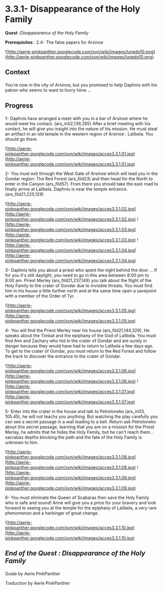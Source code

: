 # 3.3.1- Disappearance of the Holy Family #


<p><b>Quest</b> :<em>Disappearance of the Holy Family</em> </p>
<p><b>Prerequisites</b> : 2.4- The false papers for Arsinoe</p>

![http://aerie-pinkpanther.googlecode.com/svn/wiki/images/lunedo10.png](http://aerie-pinkpanther.googlecode.com/svn/wiki/images/lunedo10.png)

## <p><span>Context</span></p> ##

You're now in the city of Arsinoe, but you promised to help Daphnis with his patron who seems to want to hurry hime ...

## <p>Progress</p> ##

1- Daphnis have arranged a meet with you in a bar of Arsinoe where he would meet his contact. (ars\_in02,139,285) After a brief meeting with his contact, he will give you insight into the nature of his mission. He must steal an artifact in an old temple in the western region of Arsinoe : Lalibela. You should go there.

![http://aerie-pinkpanther.googlecode.com/svn/wiki/images/acces3.3.1.01.jpg](http://aerie-pinkpanther.googlecode.com/svn/wiki/images/acces3.3.1.01.jpg)


2- You must exit through the West Gate of Arsinoe which will lead you in the Gondar region: The Red Forest (ars\_fild23) and then head for the North to enter in the Canyon (ars\_fild57). From there you should take the east road to finally arrive at Lalibela. Daphnis is near the temple entrance. (ars\_fild21,225,129)

![http://aerie-pinkpanther.googlecode.com/svn/wiki/images/acces3.3.1.02.jpg](http://aerie-pinkpanther.googlecode.com/svn/wiki/images/acces3.3.1.02.jpg)
![http://aerie-pinkpanther.googlecode.com/svn/wiki/images/acces3.3.1.03.jpg](http://aerie-pinkpanther.googlecode.com/svn/wiki/images/acces3.3.1.03.jpg)
![http://aerie-pinkpanther.googlecode.com/svn/wiki/images/acces3.3.1.04.jpg](http://aerie-pinkpanther.googlecode.com/svn/wiki/images/acces3.3.1.04.jpg)

3- Daphnis tells you about a priest who spent the night behind the door ... If for you it's still daylight, you need to go in this area between 8:00 pm to 8:00 am. Priest Merley (ars\_fild21,237,149) you talk about the flight of the Holy Family to the crater of Gondar due to invisible threats. You must find him in his house a little further north and at the same time open a savepoint with a member of the Order of Tyr.

![http://aerie-pinkpanther.googlecode.com/svn/wiki/images/acces3.3.1.05.jpg](http://aerie-pinkpanther.googlecode.com/svn/wiki/images/acces3.3.1.05.jpg)

4- You will find the Priest Merley near his house (ars\_fild21,144,329), He speaks about the Timkat and the epiphany of the God of Lalibela. You must find Ann and Zachary who hid in the crater of Gondar and are surely in danger because they would have had to return to Lalibela a few days ago. To get to the crater of Gondar, you must return to the Red Forest and follow the track to discover the entrance to the crater of Gondar.

![http://aerie-pinkpanther.googlecode.com/svn/wiki/images/acces3.3.1.06.jpg](http://aerie-pinkpanther.googlecode.com/svn/wiki/images/acces3.3.1.06.jpg)
![http://aerie-pinkpanther.googlecode.com/svn/wiki/images/acces3.3.1.07.jpg](http://aerie-pinkpanther.googlecode.com/svn/wiki/images/acces3.3.1.07.jpg)

5- Enter into the crater in the house and talk to Petroloneko (ars\_in03, 105.45), he will not teachs you anything. But watching the play carefully you can see a secret passage in a wall leading to a bell. Return ask Petroloneko about this secret passage, learning that you are on a mission for the Priest Merlay, he admits that he hides the Holy Family, but he can't reach them... sacrabas depths blocking the path and the fate of the Holy Family is unknown to him.

![http://aerie-pinkpanther.googlecode.com/svn/wiki/images/acces3.3.1.08.jpg](http://aerie-pinkpanther.googlecode.com/svn/wiki/images/acces3.3.1.08.jpg)
![http://aerie-pinkpanther.googlecode.com/svn/wiki/images/acces3.3.1.09.jpg](http://aerie-pinkpanther.googlecode.com/svn/wiki/images/acces3.3.1.09.jpg)

6- You must eliminate the Queen of Scabaras then save the Holy Family who is safe and sound! Anne will give you a price for your bravery and look forward to seeing you at the temple for the epiphany of Lalibela, a very rare phenomenon and a harbinger of great change.

![http://aerie-pinkpanther.googlecode.com/svn/wiki/images/acces3.3.1.10.jpg](http://aerie-pinkpanther.googlecode.com/svn/wiki/images/acces3.3.1.10.jpg)


## <p><em>End of the Quest : Disappearance of the Holy Family</em></h2>
Guide by Aerie PinkPanther

Traduction by Aerie PinkPanther
</p>